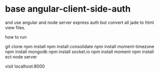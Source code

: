 


base angular-client-side-auth
========================
and use angular and node server express auth but convert all jade to html view files.

how to run

git clone
npm install
npm install consolidate
npm install moment-timezone
npm install mongodb
npm install socket.io
npm install moment
npm install ect
node server

visit localhost:8000


